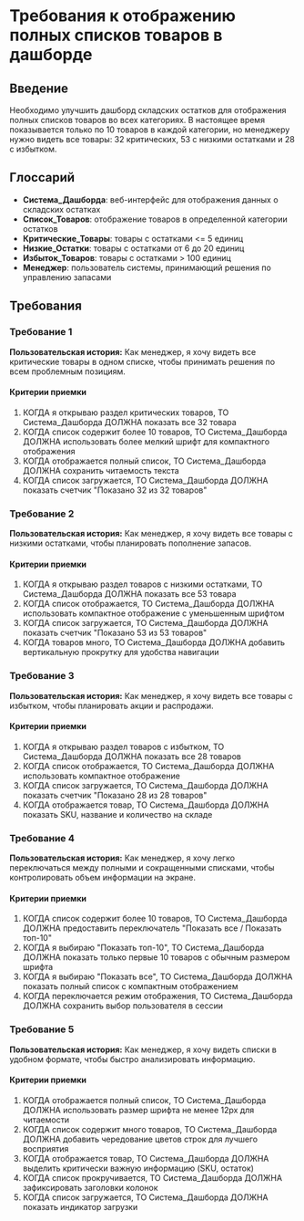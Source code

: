 # Требования к отображению полных списков товаров в дашборде

## Введение

Необходимо улучшить дашборд складских остатков для отображения полных списков товаров во всех категориях. В настоящее время показывается только по 10 товаров в каждой категории, но менеджеру нужно видеть все товары: 32 критических, 53 с низкими остатками и 28 с избытком.

## Глоссарий

- **Система_Дашборда**: веб-интерфейс для отображения данных о складских остатках
- **Список_Товаров**: отображение товаров в определенной категории остатков
- **Критические_Товары**: товары с остатками <= 5 единиц
- **Низкие_Остатки**: товары с остатками от 6 до 20 единиц
- **Избыток_Товаров**: товары с остатками > 100 единиц
- **Менеджер**: пользователь системы, принимающий решения по управлению запасами

## Требования

### Требование 1

**Пользовательская история:** Как менеджер, я хочу видеть все критические товары в одном списке, чтобы принимать решения по всем проблемным позициям.

#### Критерии приемки

1. КОГДА я открываю раздел критических товаров, ТО Система_Дашборда ДОЛЖНА показать все 32 товара
2. КОГДА список содержит более 10 товаров, ТО Система_Дашборда ДОЛЖНА использовать более мелкий шрифт для компактного отображения
3. КОГДА отображается полный список, ТО Система_Дашборда ДОЛЖНА сохранить читаемость текста
4. КОГДА список загружается, ТО Система_Дашборда ДОЛЖНА показать счетчик "Показано 32 из 32 товаров"

### Требование 2

**Пользовательская история:** Как менеджер, я хочу видеть все товары с низкими остатками, чтобы планировать пополнение запасов.

#### Критерии приемки

1. КОГДА я открываю раздел товаров с низкими остатками, ТО Система_Дашборда ДОЛЖНА показать все 53 товара
2. КОГДА список отображается, ТО Система_Дашборда ДОЛЖНА использовать компактное отображение с уменьшенным шрифтом
3. КОГДА список загружается, ТО Система_Дашборда ДОЛЖНА показать счетчик "Показано 53 из 53 товаров"
4. КОГДА товаров много, ТО Система_Дашборда ДОЛЖНА добавить вертикальную прокрутку для удобства навигации

### Требование 3

**Пользовательская история:** Как менеджер, я хочу видеть все товары с избытком, чтобы планировать акции и распродажи.

#### Критерии приемки

1. КОГДА я открываю раздел товаров с избытком, ТО Система_Дашборда ДОЛЖНА показать все 28 товаров
2. КОГДА список отображается, ТО Система_Дашборда ДОЛЖНА использовать компактное отображение
3. КОГДА список загружается, ТО Система_Дашборда ДОЛЖНА показать счетчик "Показано 28 из 28 товаров"
4. КОГДА отображается товар, ТО Система_Дашборда ДОЛЖНА показать SKU, название и количество на складе

### Требование 4

**Пользовательская история:** Как менеджер, я хочу легко переключаться между полными и сокращенными списками, чтобы контролировать объем информации на экране.

#### Критерии приемки

1. КОГДА список содержит более 10 товаров, ТО Система_Дашборда ДОЛЖНА предоставить переключатель "Показать все / Показать топ-10"
2. КОГДА я выбираю "Показать топ-10", ТО Система_Дашборда ДОЛЖНА показать только первые 10 товаров с обычным размером шрифта
3. КОГДА я выбираю "Показать все", ТО Система_Дашборда ДОЛЖНА показать полный список с компактным отображением
4. КОГДА переключается режим отображения, ТО Система_Дашборда ДОЛЖНА сохранить выбор пользователя в сессии

### Требование 5

**Пользовательская история:** Как менеджер, я хочу видеть списки в удобном формате, чтобы быстро анализировать информацию.

#### Критерии приемки

1. КОГДА отображается полный список, ТО Система_Дашборда ДОЛЖНА использовать размер шрифта не менее 12px для читаемости
2. КОГДА список содержит много товаров, ТО Система_Дашборда ДОЛЖНА добавить чередование цветов строк для лучшего восприятия
3. КОГДА отображается товар, ТО Система_Дашборда ДОЛЖНА выделить критически важную информацию (SKU, остаток)
4. КОГДА список прокручивается, ТО Система_Дашборда ДОЛЖНА зафиксировать заголовки колонок
5. КОГДА список загружается, ТО Система_Дашборда ДОЛЖНА показать индикатор загрузки
